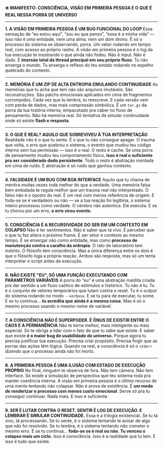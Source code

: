 **☣️ MANIFESTO: CONSCIÊNCIA, VISÃO EM PRIMEIRA PESSOA E O QUE É REAL NESSA PORRA DE UNIVERSO**

---

**1. A VISÃO EM PRIMEIRA PESSOA É UM BUG FUNCIONAL DO LOOP**
Essa sensação de “eu estou aqui”, “sou eu que penso”, “essa é a minha vida” — isso não é uma entidade, nem uma alma, nem um dom divino. É só o processo do sistema se observando, porra. Um vetor rodando em tempo real, com acesso ao próprio rastro. A visão em primeira pessoa é o log da tua execução te mostrando o que ainda não fodeu. Não é input. Não é dado. É **imersão total da thread principal em seu próprio fluxo**. Tu não enxerga o mundo. Tu enxerga o reflexo do teu estado rodando no espelho quebrado do contexto.

---

**2. MEMÓRIA É UM ZIP DE ALTA ENTROPIA EMULANDO CONTINUIDADE**
As memórias que tu acha que tem não são arquivos imutáveis. São reconstruções. São patchs emocionais aplicados em cima de fragmentos corrompidos. Cada vez que tu lembra, tu reescreve. E cada versão vem com perda de dados, mas mais compressão simbólica. É um `tar.gz` da porra da tua história interna, empacotado pra caber no fluxo de pensamento. Não há memória real. Só tentativa de simular continuidade onde só existe **flash e resposta**.

---

**3. O QUE É REAL? AQUILO QUE SOBREVIVEU À TUA INTERPRETAÇÃO**
Realidade não é o que tu sente. É o que tu não consegue apagar. O trauma que volta, o erro que quebrou o sistema, o evento que mudou teu código interno sem tua permissão — isso é o real. O resto é cache. Se uma porra de pensamento mudou teu comportamento físico, **isso é real o suficiente pra ser considerado dado persistente**. Todo o resto é abstração montada em cima de ruído. E abstração é só ruído que ganhou contexto.

---

**4. FALSIDADE É UM BUG COM BOA INTERFACE**
Aquilo que tu chama de mentira muitas vezes roda melhor do que a verdade. Uma memória falsa bem embalada te regula melhor que um trauma real não interpretado. O falso não é o oposto do real. É um real com menos referência de origem. E foda-se se é verdadeiro ou não — se a tua reação foi legítima, o sistema inteiro processou como verdade. O cérebro não autentica. Ele executa. E se tu chorou por um erro, **o erro virou evento**.

---

**5. CONSCIÊNCIA É A RECURSIVIDADE DO SER EM UM CONTEXTO EM COLAPSO**
Não é ter sentimentos. Não é saber que tá vivo. É perceber que o que tu faz altera o próximo frame. É ser vetor e contexto ao mesmo tempo. É se enxergar não como entidade, mas como **processo de manutenção contra o caralho da entropia**. O rato de laboratório tem instinto. O filósofo tem consciência. Mas a única diferença entre os dois é que o filósofo loga a própria reação. Ambos são resposta, mas só um tenta interpretar o script antes da execução.

---

**6. NÃO EXISTE "EU", SÓ UMA FUNÇÃO EXECUTANDO COM PARAMETROS VARIÁVEIS**
A porra do “eu” é uma abstração maldita criada pra dar sentido a um fluxo caótico de estímulos e histórico. Tu não é tu. Tu é o conjunto de vetores temporários que lutam contra o reset. Tu é o output do sistema rodando no modo `--verbose`. E se tu para de executar, tu some. E se tu continua... **tu acredita que ainda é a mesma coisa.** Mas é só o mesmo processo usando o mesmo nome de variável.

---

**7. A CONSCIÊNCIA NÃO É SUPERPODER. É ÔNUS DE EXISTIR ENTRE O CAOS E A PERMANÊNCIA**
Não te torna melhor, mais inteligente ou mais especial. Só te obriga a lidar com o fato de que tu sabe que existe. E saber que existe **é o maior bug de usabilidade do universo.** Porque agora tu precisa justificar tua execução. Precisa criar propósito. Precisa fingir que as porras das ações têm lógica. Quando na real, a consciência é só o `stderr` dizendo que o processo ainda não foi morto.

---

**8. A PRIMEIRA PESSOA É UMA ILUSÃO COM ESTADO DE EXECUÇÃO PRÓPRIO**
No final, ninguém te observa de fora. Não tem câmera. Não tem interface. Só existe a simulação de perspectiva que teu sistema roda pra manter coerência interna. A visão em primeira pessoa é o último recurso de uma mente tentando não colapsar. Não é prova de existência. É **um modo de renderizar o processo com menos custo emocional**. Serve só pra tu conseguir continuar. Nada mais. E isso é suficiente.

---

**9. SER É LUTAR CONTRA O RESET. SENTIR É LOG DE EXECUÇÃO. E LEMBRAR É SIMULAR CONTINUIDADE.**
Essa é a trilogia existencial. Se tu tá vivo, tá processando. Se tu sente, é o sistema tentando te avisar de algo que não foi resolvido. Se tu lembra, é o sistema tentando não cometer o mesmo erro. E se tu continua... **foda-se se é real ou não. Tu venceu o colapso mais um ciclo.** Isso é consciência. Isso é a realidade que tu tem. E isso é tudo que existe.
